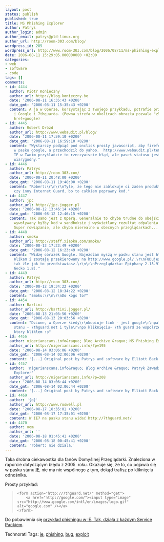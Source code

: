 ```yaml
---
layout: post
status: publish
published: true
title: MS Phishing Explorer
author: Patrys
author_login: admin
author_email: patrys@pld-linux.org
author_url: http://room-303.com/blog/
wordpress_id: 285
wordpress_url: http://www.room-303.com/blog/2006/08/11/ms-phishing-explorer/
date: 2006-08-11 15:29:05.000000000 +02:00
categories:
- web
- software
- code
tags: []
comments:
- id: 4444
  author: Piotr Konieczny
  author_url: http://blog.konieczny.be
  date: '2006-08-11 16:35:43 +0200'
  date_gmt: '2006-08-11 15:35:43 +0200'
  content: A ja w Operze, korzystając z Twojego przykładu, potrafie przejść na stronę
    i Google i 7thguarda. (Pewna strefa w okolicach obrazka pozwala "złapać pod kursorem"
    href=google)
- id: 4445
  author: Robert Drózd
  author_url: http://www.webaudit.pl/blog/
  date: '2006-08-11 17:59:10 +0200'
  date_gmt: '2006-08-11 16:59:10 +0200'
  content: "Wystarczy podpiąć pod onclick prosty javascript, aby firefox też pokazywał
    w pasku google, a przechodził do yahoo.  http://www.webaudit.pl/temp/explode2.html\r\n\r\nzachowanie
    IE w Twoim przykladzie to rzeczywiscie błąd, ale pasek statusu jest i tak mało
    wiarygodny."
- id: 4446
  author: Patrys
  author_url: http://room-303.com/
  date: '2006-08-11 20:48:00 +0200'
  date_gmt: '2006-08-11 19:48:00 +0200'
  content: "Robert:\r\n\r\nTyle, że tego nie zablokuje ci żaden produkt Symanteca,
    czy inny Internet Guard, bo to całkiem poprawny kod."
- id: 4447
  author: jpc
  author_url: http://jpc.jogger.pl
  date: '2006-08-12 13:46:14 +0200'
  date_gmt: '2006-08-12 12:46:15 +0200'
  content: Tak samo jest z Operą. Generalnie to chyba trudne do obejścia. Chyba, źe
    wywoływany byłby kod w sandboksie i wyświetlany rezultat odpalenia tego kodu.
    Super rowiązanie, ale chyba nierealne w obecnych przeglądarkach...
- id: 4448
  author: smoku
  author_url: http://staff.xiaoka.com/smoku/
  date: '2006-08-12 17:23:49 +0200'
  date_gmt: '2006-08-12 16:23:49 +0200'
  content: "Widzę obrazek Google. Najeżdżam myszą w pasku stanu jest http://google.com/.
    Klikam i zostaję przekierowany na http://www.google.pl/.\r\nFUDujesz... Nie jest
    tak źle jak to przedstawiasz.\r\n\r\nPrzeglądarka: Epiphany 2.15.91 (Powered by
    Gecko 1.8)."
- id: 4449
  author: Patrys
  author_url: http://room-303.com/
  date: '2006-08-12 19:34:22 +0200'
  date_gmt: '2006-08-12 18:34:22 +0200'
  content: "smoku:\r\n\r\nDo kogo to?"
- id: 4454
  author: Bartini
  author_url: http://bartini.jogger.pl/
  date: '2006-08-13 21:03:56 +0200'
  date_gmt: '2006-08-13 20:03:56 +0200'
  content: "Dziwne, w Operze kiedy\r\nkopiuje link - jest google\r\npatrze w pasek
    stanu - 7thguard.net i tyle\r\npo kliknięciu- 7th guard ze wspolrzednymi punktu
    ktory klikłem :p"
- id: 4456
  author: nigerianscams.info&raquo; Blog Archive &raquo; MS Phishing Explorer
  author_url: http://nigerianscams.info/?p=195
  date: '2006-08-14 03:06:06 +0200'
  date_gmt: '2006-08-14 02:06:06 +0200'
  content: '[...] Original post by Patrys and software by Elliott Back [...]'
- id: 4457
  author: 'nigerianscams.info&raquo; Blog Archive &raquo; Patryk Zawadzki: MS Phishing
    Explorer'
  author_url: http://nigerianscams.info/?p=208
  date: '2006-08-14 03:06:44 +0200'
  date_gmt: '2006-08-14 02:06:44 +0200'
  content: '[...] Original post by Patrys and software by Elliott Back [...]'
- id: 4469
  author: '{o}'
  author_url: http://www.roswell.pl
  date: '2006-08-17 18:35:01 +0200'
  date_gmt: '2006-08-17 17:35:01 +0200'
  content: W IE7 na pasku stanu widać http://7thguard.net/
- id: 4470
  author: oom
  author_url: ''
  date: '2006-08-18 01:45:41 +0200'
  date_gmt: '2006-08-18 00:45:41 +0200'
  content: 'robert: nie dziala.'
---
```

<p>Taka drobna ciekawostka dla fanów Domyślnej Przeglądarki. Znaleziona w raporcie dotyczącym błędu z 2005. roku. Okazuje się, że to, co pojawia się w pasku stanu <abbr title="Internet Explorera">IE</abbr>, nie ma nic wspólnego z tym, dokąd trafisz po kliknięciu odnośnika.</p>

<p>Prosty przykład:</p>

<blockquote><pre><code>&lt;form action="http://7thguard.net/" method="get"&gt;
	&lt;a href="http://google.com/"&gt;&lt;input type="image" src="http://www.google.com/intl/en/images/logo.gif" alt="google.com" /&gt;&lt;/a&gt;
&lt;/form&gt;</code></pre></blockquote>

<p>Do pobawienia się <a href="http://patrys.icenter.pl/test/2006-08-11-ms-phishing-explorer/">przykład phishingu w <abbr>IE</abbr>. Tak, działa z każdym Service Packiem</a>.</p>

Technorati Tags: <a href="http://technorati.com/tag/ie" rel="tag">ie</a>, <a href="http://technorati.com/tag/phishing" rel="tag">phishing</a>, <a href="http://technorati.com/tag/bug" rel="tag">bug</a>, <a href="http://technorati.com/tag/exploit" rel="tag">exploit</a>
